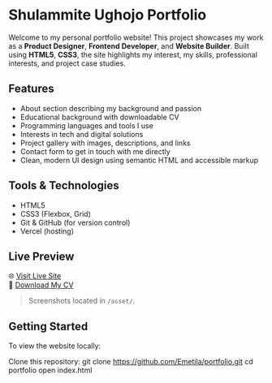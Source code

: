 # Shulammite Ughojo Portfolio

Welcome to my personal portfolio website! This project showcases my work as a **Product Designer**, **Frontend Developer**, and **Website Builder**. Built using **HTML5**, **CSS3**, the site highlights my interest, my skills, professional interests, and project case studies.

## Features

- About section describing my background and passion
- Educational background with downloadable CV
- Programming languages and tools I use
- Interests in tech and digital solutions
- Project gallery with images, descriptions, and links
- Contact form to get in touch with me directly
- Clean, modern UI design using semantic HTML and accessible markup

## Tools & Technologies

- HTML5
- CSS3 (Flexbox, Grid)
- Git & GitHub (for version control)
- Vercel (hosting)

## Live Preview

🌐 [Visit Live Site](https://portfolio-six-opal-23.vercel.app/)  
📄 [Download My CV](./asset/Shulammite-CV.pdf)

> Screenshots located in `/asset/`.

## Getting Started

To view the website locally:

Clone this repository:
git clone https://github.com/Emetila/portfolio.git
cd portfolio
open index.html
